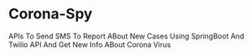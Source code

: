 # Corona-Spy
APIs To Send SMS To Report ABout New Cases Using SpringBoot And Twilio API And Get New Info ABout Corona Virus
